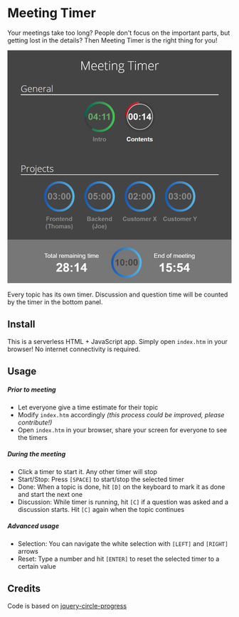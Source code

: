 Meeting Timer
=============

Your meetings take too long? People don't focus on the important parts, but getting lost in the details?
Then Meeting Timer is the right thing for you!

![](./images/screenshot.png)

Every topic has its own timer. Discussion and question time will be counted by the timer in the bottom panel.

Install
-------

This is a serverless HTML + JavaScript app. Simply open `index.htm` in your browser!
No internet connectivity is required.

Usage
-----

##### Prior to meeting

* Let everyone give a time estimate for their topic
* Modify `index.htm` accordingly *(this process could be improved, please contribute!)*
* Open `index.htm` in your browser, share your screen for everyone to see the timers

##### During the meeting

* Click a timer to start it. Any other timer will stop
* Start/Stop: Press `[SPACE]` to start/stop the selected timer
* Done: When a topic is done, hit `[D]` on the keyboard to mark it as done and start the next one
* Discussion: While timer is running, hit `[C]` if a question was asked and a discussion starts. Hit `[C]` again when the topic continues

##### Advanced usage

* Selection: You can navigate the white selection with `[LEFT]` and `[RIGHT]` arrows
* Reset: Type a number and hit `[ENTER]` to reset the selected timer to a certain value

Credits
-------

Code is based on [jquery-circle-progress](http://kottenator.github.io/jquery-circle-progress/)
